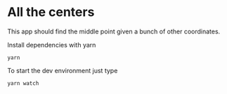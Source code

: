 # All the centers

This app should find the middle point given a bunch of other coordinates.

Install dependencies with yarn

```
yarn
```

To start the dev environment just type

```
yarn watch
```
